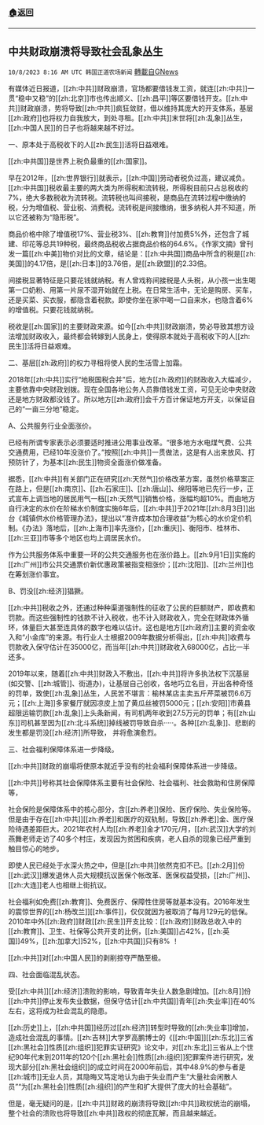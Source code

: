 ###  [:house:返回](README.md)
---


## 中共财政崩溃将导致社会乱象丛生
`10/8/2023 8:16 AM UTC 韩国正道农场新闻` [轉載自GNews](https://gnews.org/articles/1802573)

有媒体近日报道，[[zh:中共]]财政崩溃，官场都要借钱发工资，就连[[zh:中共]]一贯“稳中又稳”的[[zh:北京]]市也传出顺义、[[zh:昌平]]等区要借钱开支。[[zh:中共]]财政崩溃，势将导致[[zh:中共]]疯狂敛财，借以维持其庞大的开支体系，基层[[zh:政府]]也将权力自我放大，到处寻租。[[zh:中共]]末世将[[zh:乱象]]丛生，[[zh:中国人民]]的日子也将越来越不好过。

  

一、原本处于高税收下的人[[zh:民生]]活将日益艰难。

[[zh:中共国]]是世界上税负最重的[[zh:国家]]。

早在2012年，[[zh:世界银行]]就表示，[[zh:中国]]劳动者税负过高，建议减负。[[zh:中共国]]税收最主要的两大类为所得税和流转税，所得税目前只占总税收的7%，绝大多数税收为流转税。流转税也叫间接税，是商品在流转过程中缴纳的税，分为增值税、营业税、消费税。流转税是间接缴纳，很多纳税人并不知道，所以它还被称为“隐形税”。

商品价格中除了增值税17%、营业税3%、[[zh:教育]]付加费5%外，还包含了城建、印花等总共19种税，最终商品税收占据商品价格的64.6%。《作家文摘》曾刊发一篇[[zh:中美]]物价对比的文章，结论是：[[zh:中共国]]商品中所含的税是[[zh:美国]]的4.17倍，是[[zh:日本]]的3.76倍，是[[zh:欧盟]]的2.33倍。

  

间接税显著特征是只要花钱就纳税。有人曾戏称间接税是人头税，从小孩一出生喝第一口奶粉、用第一片尿不湿开始就在上税。在日常生活中，无论是购房、买车，还是买菜、买衣服，都隐含着税款。即使你坐在家中喝一口自来水，也隐含着6%的增值税。只要花钱就纳税。

  

税收是[[zh:国家]]的主要财政来源。如今[[zh:中共]]财政崩溃，势必导致其想方设法增加财政收入，最终都会转嫁到人民身上，使得原本就处于高税收下的人[[zh:民生]]活将日益艰难。

  

二、基层[[zh:政府]]的权力寻租将使人民的生活雪上加霜。

2018年[[zh:中共]]实行“地税国税合并”后，地方[[zh:政府]]的财政收入大幅减少，主要依靠中央财政划拨。现在全国各地公务人员靠借钱发工资，可见无论中央财政还是地方财政都没钱了。所以地方[[zh:政府]]会千方百计保证地方开支，以保证自己的“一亩三分地”稳定。

  

A、公共服务行业全面涨价。

已经有所谓专家表示必须要适时推进公用事业改革。“很多地方水电煤气费、公共交通费用，已经10年没涨价了。”按照[[zh:中共]]一贯做法，这是有人出来放风、打预防针了，为基本[[zh:民生]]物资全面涨价做准备。

据悉，[[zh:中共]]有关部门正在研究[[zh:天然气]]价格改革方案，虽然价格草案正在路上，但是[[zh:南京]]、[[zh:石家庄]]、[[zh:唐山]]、绵阳等地已先行一步，正式宣布上调当地的居民用气一档[[zh:天然气]]销售价格，涨幅均超10%。而由地方自行决定的水价在阶梯水价制度实施6年后，[[zh:中共]]于2021年[[zh:8月3日]]出台《城镇供水价格管理办法》，提出以“准许成本加合理收益”为核心的水价定价机制。《办法》落地后，[[zh:上海市]]率先涨价，[[zh:重庆]]、衡阳市、桂林市、[[zh:三亚]]市等多个地区也均上调居民水价。

  

作为公共服务体系中重要一环的公共交通服务也在涨价路上。[[zh:9月1日]]实施的[[zh:广州]]市公共交通票价新优惠政策被指变相涨价；[[zh:沈阳]]、[[zh:兰州]]也在筹划涨价事宜。

  

B、罚没[[zh:经济]]猖獗。

[[zh:中共]]税收之外，还通过种种渠道强制性的征收了公民的巨额财产，即收费和罚款。而这些强制性的钱款不计入税收，也不计入财政收入，完全在财政体外循环，体量巨大甚至连具体的数字也难以估计。这也是地方[[zh:政府]]主要的资金收入和“小金库”的来源。有行业人士根据2009年数据分析得出，[[zh:中共]]收费与罚款收入保守估计在35000亿，而当年[[zh:中共]]财政收入68000亿，占比一半还多。

  

2019年以来，随着[[zh:中共]]财政入不敷出，[[zh:中共]]将许多执法权下沉基层(如交警、[[zh:城管]]、街道办)，让基层自己创收，各地巧立名目，开出各种奇怪的罚单，致使[[zh:乱象]]丛生，人民苦不堪言：榆林某店主卖五斤芹菜被罚6.6万元；[[zh:上海]]多家餐厅就因凉皮上加了黄瓜丝被罚5000元；[[zh:安阳]]市黄县超限运输罚款[[zh:乱象]]上头条新闻，有司机两年收到27.5万元的罚单；有[[zh:山东]]司机甚至因为[[zh:北斗系统]]掉线被罚导致自杀·····。各种[[zh:乱象]]、悲剧的发生都是罚没[[zh:经济]]所导致， 并将愈演愈烈。

  

三、社会福利保障体系进一步降级。

[[zh:中共]]财政的崩塌将使原本就近乎没有的社会福利保障体系进一步降级。

[[zh:中共]]号称其社会保障体系主要有社会保险、社会福利、社会救助和住房保障等，

  

社会保险是保障体系中的核心部分，含[[zh:养老]]保险、医疗保险、失业保险等。但是由于存在[[zh:中共]][[zh:养老]]和医疗的双轨制，导致[[zh:养老]]金、医疗保险待遇差距巨大。2021年农村人均[[zh:养老]]金才170元/月，[[zh:武汉]]大学的刘燕舞老师走访了40多个村庄，发现因为贫困和疾病，老人自杀的现象已经严重到触目惊心的地步。

即使人民已经处于水深火热之中，但是[[zh:中共]]依然克扣不已。[[zh:2月]]份[[zh:武汉]]爆发退休人员大规模抗议医保个帐改革、医保权益受损，[[zh:广州]]、[[zh:大连]]老人也相继上街抗议。

  

社会福利如免费[[zh:教育]]、免费医疗、保障性住房等就基本没有。2016年发生的震惊世界的[[zh:杨改兰]][[zh:事件]]，仅仅就因为被取消了每月129元的低保。2010年中外[[zh:政府]]财政[[zh:民生]]开支比较：[[zh:政府]]财政总收入中的[[zh:教育]]、卫生、社保等公共开支的比例，[[zh:美国]]占42%，[[zh:英国]]49%，[[zh:加拿大]]52%，[[zh:中共国]]只有8% ！

[[zh:中共]]对[[zh:中国人民]]的剥削掠夺严酷至极。

  

四、社会面临混乱状态。

受[[zh:中共]][[zh:经济]]溃败的影响，导致青年失业人数急剧增加。[[zh:8月]]份[[zh:中共]]停止发布失业数据，但保守估计[[zh:中共国]]青年[[zh:失业率]]在40%左右，这将成为社会混乱的隐患。

[[zh:历史]]上，[[zh:中共国]]经历过[[zh:经济]]转型时导致的[[zh:失业率]]增加，造成社会混乱的事情。[[zh:吉林]]大学罗高鹏博士的《[[zh:中国]][[zh:东北]]三省[[zh:黑社会]]性质[[zh:组织]]犯罪实证研究》论文中，对[[zh:东北]]三省从上个世纪90年代末到2011年的120个[[zh:黑社会]]性质[[zh:组织]]犯罪案件进行研究，发现大部分[[zh:黑社会组织]]的成立时间在2000年前后，其中48.9%的参与者是[[zh:城市]]无业人员，其隐晦又笃定地认为由于失业而产生“大量社会闲散人员”“为[[zh:黑社会]]性质[[zh:组织]]的产生和扩大提供了庞大的社会基础”。

  

但是，毫无疑问的是，[[zh:中共]]财政的崩溃将导致[[zh:中共]]政权统治的崩塌，整个社会的溃败也将导致[[zh:中共]]政权的彻底瓦解，而且越来越近。
